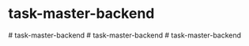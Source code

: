 # task-master-backend
#   t a s k - m a s t e r - b a c k e n d  
 #   t a s k - m a s t e r - b a c k e n d  
 #   t a s k - m a s t e r - b a c k e n d  
 